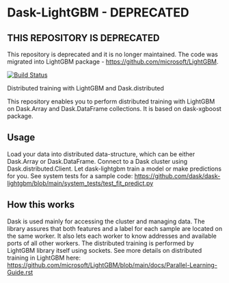 Dask-LightGBM - DEPRECATED
==========================

THIS REPOSITORY IS DEPRECATED
-----------------------------

This repository is deprecated and it is no longer maintained. The code was migrated into LightGBM package - https://github.com/microsoft/LightGBM.

[![Build Status](https://github.com/dask/dask-lightgbm/workflows/CI/badge.svg)](https://github.com/dask/dask-lightgbm/actions?query=workflow%3ACI)

Distributed training with LightGBM and Dask.distributed

This repository enables you to perform distributed training with LightGBM on
Dask.Array and Dask.DataFrame collections. It is based on dask-xgboost package.

Usage
-----
Load your data into distributed data-structure, which can be either Dask.Array or Dask.DataFrame.
Connect to a Dask cluster using Dask.distributed.Client.
Let dask-lightgbm train a model or make predictions for you.
See system tests for a sample code:
<https://github.com/dask/dask-lightgbm/blob/main/system_tests/test_fit_predict.py>

How this works
--------------
Dask is used mainly for accessing the cluster and managing data.
The library assures that both features and a label for each sample are located on the same worker.
It also lets each worker to know addresses and available ports of all other workers.
The distributed training is performed by LightGBM library itself using sockets.
See more details on distributed training in LightGBM here:
<https://github.com/microsoft/LightGBM/blob/main/docs/Parallel-Learning-Guide.rst>
